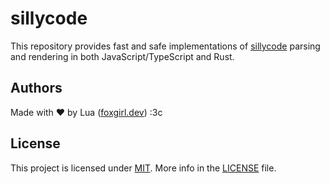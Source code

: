 # sillycode
This repository provides fast and safe implementations of [sillycode](https://sillypost.net/sillycode_guide) parsing and rendering in both JavaScript/TypeScript and Rust.

## Authors
Made with ❤ by Lua ([foxgirl.dev](https://foxgirl.dev/)) :3c

## License
This project is licensed under [MIT](LICENSE).
More info in the [LICENSE](LICENSE) file.
